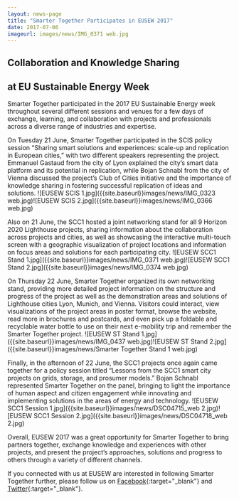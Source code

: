 ```yaml
---
layout: news-page
title: "Smarter Together Participates in EUSEW 2017"
date: 2017-07-06
imageurl: images/news/IMG_0371 web.jpg
---
```


<div class="multiline">
<h2><span class="ornament-news">Collaboration and Knowledge Sharing</span></h2>
<h2><span class="ornament-news">at EU Sustainable Energy Week</span></h2>
</div>

Smarter Together participated in the 2017 EU Sustainable Energy week throughout several different sessions and venues for a few days of exchange, learning, and collaboration with projects and professionals across a diverse range of industries and expertise.

On Tuesday 21 June, Smarter Together participated in the SCIS policy session “Sharing smart solutions and experiences: scale-up and replication in European cities,” with two different speakers representing the project. Emmanuel Gastaud from the city of Lyon explained the city’s smart data platform and its potential in replication, while Bojan Schnabl from the city of Vienna discussed the project’s Club of Cities initiative and the importance of knowledge sharing in fostering successful replication of ideas and solutions.
![EUSEW SCIS 1.jpg]({{site.baseurl}}images/news/IMG_0323 web.jpg)![EUSEW SCIS 2.jpg]({{site.baseurl}}images/news/IMG_0366 web.jpg) 

Also on 21 June, the SCC1 hosted a joint networking stand for all 9 Horizon 2020 Lighthouse projects, sharing information about the collaboration across projects and cities, as well as showcasing the interactive multi-touch screen with a geographic visualization of project locations and information on focus areas and solutions for each participating city.
![EUSEW SCC1 Stand 1.jpg]({{site.baseurl}}images/news/IMG_0371 web.jpg)![EUSEW SCC1 Stand 2.jpg]({{site.baseurl}}images/news/IMG_0374 web.jpg)

On Thursday 22 June, Smarter Together organized its own networking stand, providing more detailed project information on the structure and progress of the project as well as the demonstration areas and solutions of Lighthouse cities Lyon, Munich, and Vienna. Visitors could interact, view visualizations of the project areas in poster format, browse the website, read more in brochures and postcards, and even pick up a foldable and recyclable water bottle to use on their next e-mobility trip and remember the Smarter Together project.
![EUSEW ST Stand 1.jpg]({{site.baseurl}}images/news/IMG_0437 web.jpg)![EUSEW ST Stand 2.jpg]({{site.baseurl}}images/news/Smarter Together Stand 1 web.jpg)

Finally, in the afternoon of 22 June, the SCC1 projects once again came together for a policy session titled “Lessons from the SCC1 smart city projects on grids, storage, and prosumer models.” Bojan Schnabl represented Smarter Together on the panel, bringing to light the importance of human aspect and citizen engagement while innovating and implementing solutions in the areas of energy and technology.
![EUSEW SCC1 Session 1.jpg]({{site.baseurl}}images/news/DSC04715_web 2.jpg)![EUSEW SCC1 Session 2.jpg]({{site.baseurl}}images/news/DSC04718_web 2.jpg)

Overall, EUSEW 2017 was a great opportunity for Smarter Together to bring partners together, exchange knowledge and experiences with other projects, and present the project’s approaches, solutions and progress to others through a variety of different channels. 

If you connected with us at EUSEW are interested in following Smarter Together further, please follow us on [Facebook](https://www.facebook.com/SmarterTogetherProject/){:target="_blank"} and [Twitter](https://twitter.com/SmarterH2020){:target="_blank"}.
